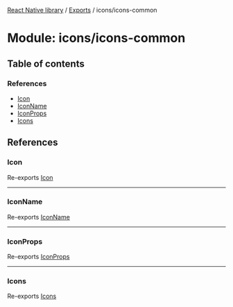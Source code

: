 [React Native library](../index.md) / [Exports](../modules.md) / icons/icons-common

# Module: icons/icons-common

## Table of contents

### References

- [Icon](icons_icons_common.md#icon)
- [IconName](icons_icons_common.md#iconname)
- [IconProps](icons_icons_common.md#iconprops)
- [Icons](icons_icons_common.md#icons)

## References

### Icon

Re-exports [Icon](../interfaces/icons_icons_common_types.Icon.md)

___

### IconName

Re-exports [IconName](icons_icons_common_types.md#iconname)

___

### IconProps

Re-exports [IconProps](../interfaces/icons_icons_common_types.IconProps.md)

___

### Icons

Re-exports [Icons](icons_icons_common_types.md#icons)
